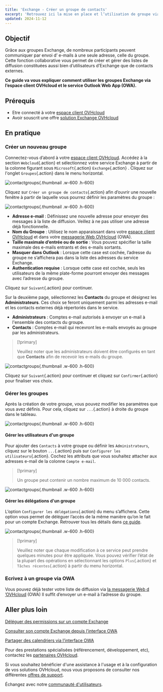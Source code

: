 ```yaml
---
title: 'Exchange - Créer un groupe de contacts'
excerpt: 'Retrouvez ici la mise en place et l’utilisation de groupe via votre compte Exchange'
updated: 2024-11-12
---
```


<style>
.w-600 {
  max-width:600px !important;
}
.h-600 {
  max-height:600px !important;
}
</style>

## Objectif

Grâce aux groupes Exchange, de nombreux participants peuvent communiquer par envoi d’ e-mails à une seule adresse, celle du groupe. Cette fonction collaborative vous permet de créer et gérer des listes de diffusion constituées aussi bien d’utilisateurs d’Exchange que de contacts externes.

**Ce guide va vous expliquer comment utiliser les groupes Exchange via l’espace client OVHcloud et le service Outlook Web App (OWA).**

## Prérequis

- Etre connecté à votre [espace client OVHcloud](/links/manager)
- Avoir souscrit une offre [solution Exchange OVHcloud](/links/web/emails-hosted-exchange) 

## En pratique

### Créer un nouveau groupe

Connectez-vous d’abord à votre [espace client OVHcloud](/links/manager). Accédez à la section `Webcloud`{.action} et sélectionnez votre service Exchange à partir de la colonne figurant sous `Microsoft`{.action} `Exchange`{.action} . Cliquez sur l'onglet `Groupes`{.action} dans le menu horizontal.

![contactgroups](images/exchange-groups-create01.png){.thumbnail .w-600 .h-600}

Cliquez sur `Créer un groupe de contacts`{.action} afin d’ouvrir une nouvelle fenêtre à partir de laquelle vous pourrez définir les paramètres du groupe :

![contactgroups](images/exchange-groups-create02.png){.thumbnail .w-600 .h-600}

- **Adresse e-mail** : Définissez une nouvelle adresse pour envoyer des messages à la liste de diffusion. Veillez à ne pas utiliser une adresse déjà fonctionnelle.
- **Nom du Groupe** : Utilisez le nom apparaissant dans votre [espace client OVHcloud](/links/manager) et dans votre [messagerie Web OVHcloud](/links/web/email) (OWA).
- **Taille maximale d’entrée ou de sortie** : Vous pouvez spécifier la taille maximale des e-mails entrants et des e-mails sortants.
- **Masquer dans Outlook** : Lorsque cette case est cochée, l’adresse du groupe ne s’affichera pas dans la liste des adresses du service Exchange.
- **Authentication requise** : Lorsque cette case est cochée, seuls les utilisateurs de la même plate-forme pourront envoyer des messages avec l’adresse du groupe.

Cliquez sur `Suivant`{.action} pour continuer.

Sur la deuxième page, sélectionnez les **Contacts** du groupe et désignez les **Administrateurs**. Ces choix se feront uniquement parmi les adresses e-mail et les contacts externes déjà répertoriés dans le service.

- **Administrateurs** : Comptes e-mail autorisés à envoyer un e-mail à l'ensemble des contacts du groupe.
- **Contacts** : Comptes e-mail qui recevront les e-mails envoyés au groupe par les administrateurs.

> [!primary]
>
> Veuillez noter que les administrateurs doivent être configurés en tant que **Contacts** afin de recevoir les e-mails du groupe.

![contactgroups](images/exchange-groups-create03.png){.thumbnail .w-600 .h-600}

Cliquez sur `Suivant`{.action} pour continuer et cliquez sur `Confirmer`{.action} pour finaliser vos choix.

### Gérer les groupes

Après la création de votre groupe, vous pouvez modifier les paramètres que vous avez définis. Pour cela, cliquez sur `...`{.action} à droite du groupe dans le tableau.

![contactgroups](images/exchange-groups-options01.png){.thumbnail .w-600 .h-600}

#### Gérer les utilisateurs d'un groupe

Pour ajouter des `Contacts` à votre groupe ou définir les `Administrateurs`, cliquez sur le bouton `...`{.action} puis sur `Configurer les utilisateurs`{.action}. Cochez les attributs que vous souhaitez attacher aux adresses e-mail de la colonne `Compte e-mail`.

> [!primary]
>
> Un groupe peut contenir un nombre maximum de 10 000 contacts.

![contactgroups](images/exchange-group-options-users01.png){.thumbnail .w-600 .h-600}

#### Gérer les délégations d'un groupe

L’option `Configurer les délégations`{.action} du menu s’affichera. Cette option vous permet de déléguer l’accès de la même manière qu’on le fait pour un compte Exchange. Retrouver tous les détails dans [ce guide](/pages/web_cloud/email_and_collaborative_solutions/microsoft_exchange/feature_delegation).

![contactgroups](images/exchange-groups-options-delegation01.png){.thumbnail .w-600 .h-600}

> [!primary]
>
> Veuillez noter que chaque modification à ce service peut prendre quelques minutes pour être appliquée. Vous pouvez vérifier l’état de la plupart des opérations en sélectionnant les options `Plus`{.action} et `Tâches récentes`{.action} à partir du menu horizontal.

### Ecrivez à un groupe via OWA

Vous pouvez déjà  tester votre liste de diffusion via [la messagerie Web d ’OVHcloud](/links/web/email) (OWA) Il suffit d’envoyer un e-mail à l’adresse du groupe.

## Aller plus loin

[Déléguer des permissions sur un compte Exchange](/pages/web_cloud/email_and_collaborative_solutions/microsoft_exchange/feature_delegation)

[Consulter son compte Exchange depuis l’interface OWA](/pages/web_cloud/email_and_collaborative_solutions/using_the_outlook_web_app_webmail/email_owa)

[Partager des calendriers via l’interface OWA](/pages/web_cloud/email_and_collaborative_solutions/using_the_outlook_web_app_webmail/owa_calendar_sharing)

Pour des prestations spécialisées (référencement, développement, etc), contactez les [partenaires OVHcloud](/links/partner).

Si vous souhaitez bénéficier d'une assistance à l'usage et à la configuration de vos solutions OVHcloud, nous vous proposons de consulter nos différentes [offres de support](/links/support).

Échangez avec notre [communauté d'utilisateurs](/links/community).
